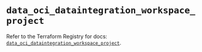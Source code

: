 # `data_oci_dataintegration_workspace_project`

Refer to the Terraform Registry for docs: [`data_oci_dataintegration_workspace_project`](https://registry.terraform.io/providers/hashicorp/oci/7.19.0/docs/data-sources/dataintegration_workspace_project).
